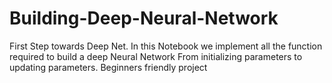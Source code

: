 # Building-Deep-Neural-Network
First Step towards Deep Net.
In this Notebook we implement all the function required to build a deep Neural Network
From initializing parameters to updating parameters.
Beginners friendly project
